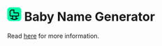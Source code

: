 # ![baby stroller icon](https://github.com/Tiffany8/baby-name-generator/blob/9052262cfc20129acf903d5834d3e9ae5473009e/frontend/public/crib.png) Baby Name Generator 
Read [here](https://medium.com/@TWilliamsPhD/building-a-baby-name-generator-using-openais-gpt-fastapi-mongodb-and-react-37872f6dd68a) for more information.